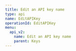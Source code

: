 ```yaml
---
title: Edit an API key name
type: api
name: EditAPIKey
operationId: EditAPIKey
menu:
  api_v2:
    name: Edit an API key name
    parent: Keys
---
```

